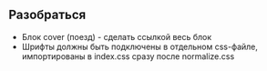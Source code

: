 ## Разобраться

- Блок cover (поезд) - сделать ссылкой весь блок
- Шрифты должны быть подключены в отдельном css-файле, импортированы в index.css сразу после normalize.css

